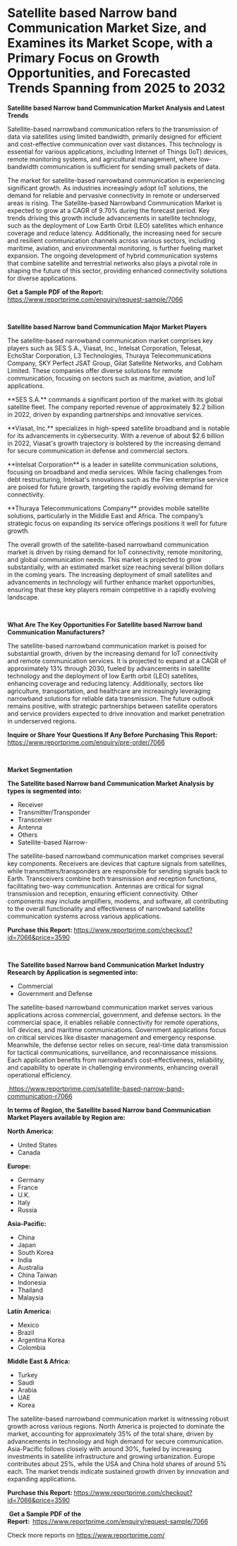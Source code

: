 <p><h1>Satellite based Narrow band Communication Market Size, and Examines its Market Scope, with a Primary Focus on Growth Opportunities, and Forecasted Trends Spanning from 2025 to 2032</h1></p><p><strong>Satellite based Narrow band Communication Market Analysis and Latest Trends</strong></p>
<p><p>Satellite-based narrowband communication refers to the transmission of data via satellites using limited bandwidth, primarily designed for efficient and cost-effective communication over vast distances. This technology is essential for various applications, including Internet of Things (IoT) devices, remote monitoring systems, and agricultural management, where low-bandwidth communication is sufficient for sending small packets of data.</p><p>The market for satellite-based narrowband communication is experiencing significant growth. As industries increasingly adopt IoT solutions, the demand for reliable and pervasive connectivity in remote or underserved areas is rising. The Satellite-based Narrowband Communication Market is expected to grow at a CAGR of 9.70% during the forecast period. Key trends driving this growth include advancements in satellite technology, such as the deployment of Low Earth Orbit (LEO) satellites which enhance coverage and reduce latency. Additionally, the increasing need for secure and resilient communication channels across various sectors, including maritime, aviation, and environmental monitoring, is further fueling market expansion. The ongoing development of hybrid communication systems that combine satellite and terrestrial networks also plays a pivotal role in shaping the future of this sector, providing enhanced connectivity solutions for diverse applications.</p></p>
<p><strong>Get a Sample PDF of the Report:&nbsp;</strong> <a href="https://www.reportprime.com/enquiry/request-sample/7066?utm_campaign=2218&utm_medium=2&utm_source=Github&utm_content=ia&utm_term=19032025&utm_id=satellite-based-narrow-band-communication">https://www.reportprime.com/enquiry/request-sample/7066</a></p>
<p>&nbsp;</p>
<p><strong>Satellite based Narrow band Communication Major Market Players</strong></p>
<p><p>The satellite-based narrowband communication market comprises key players such as SES S.A., Viasat, Inc., Intelsat Corporation, Telesat, EchoStar Corporation, L3 Technologies, Thuraya Telecommunications Company, SKY Perfect JSAT Group, Gilat Satellite Networks, and Cobham Limited. These companies offer diverse solutions for remote communication, focusing on sectors such as maritime, aviation, and IoT applications.</p><p>**SES S.A.** commands a significant portion of the market with its global satellite fleet. The company reported revenue of approximately $2.2 billion in 2022, driven by expanding partnerships and innovative services.</p><p>**Viasat, Inc.** specializes in high-speed satellite broadband and is notable for its advancements in cybersecurity. With a revenue of about $2.6 billion in 2022, Viasat's growth trajectory is bolstered by the increasing demand for secure communication in defense and commercial sectors.</p><p>**Intelsat Corporation** is a leader in satellite communication solutions, focusing on broadband and media services. While facing challenges from debt restructuring, Intelsat's innovations such as the Flex enterprise service are poised for future growth, targeting the rapidly evolving demand for connectivity.</p><p>**Thuraya Telecommunications Company** provides mobile satellite solutions, particularly in the Middle East and Africa. The company’s strategic focus on expanding its service offerings positions it well for future growth.</p><p>The overall growth of the satellite-based narrowband communication market is driven by rising demand for IoT connectivity, remote monitoring, and global communication needs. This market is projected to grow substantially, with an estimated market size reaching several billion dollars in the coming years. The increasing deployment of small satellites and advancements in technology will further enhance market opportunities, ensuring that these key players remain competitive in a rapidly evolving landscape.</p></p>
<p>&nbsp;</p>
<p><strong>What Are The Key Opportunities For Satellite based Narrow band Communication Manufacturers?</strong></p>
<p><p>The satellite-based narrowband communication market is poised for substantial growth, driven by the increasing demand for IoT connectivity and remote communication services. It is projected to expand at a CAGR of approximately 13% through 2030, fueled by advancements in satellite technology and the deployment of low Earth orbit (LEO) satellites, enhancing coverage and reducing latency. Additionally, sectors like agriculture, transportation, and healthcare are increasingly leveraging narrowband solutions for reliable data transmission. The future outlook remains positive, with strategic partnerships between satellite operators and service providers expected to drive innovation and market penetration in underserved regions.</p></p>
<p><strong>Inquire or Share Your Questions If Any Before Purchasing This Report:</strong> <a href="https://www.reportprime.com/enquiry/pre-order/7066?utm_campaign=2218&utm_medium=2&utm_source=Github&utm_content=ia&utm_term=19032025&utm_id=satellite-based-narrow-band-communication">https://www.reportprime.com/enquiry/pre-order/7066</a></p>
<p>&nbsp;</p>
<p><strong>Market Segmentation</strong></p>
<p><strong>The Satellite based Narrow band Communication Market Analysis by types is segmented into:</strong></p>
<p><ul><li>Receiver</li><li>Transmitter/Transponder</li><li>Transceiver</li><li>Antenna</li><li>Others</li><li>Satellite-based Narrow-</li></ul></p>
<p><p>The satellite-based narrowband communication market comprises several key components. Receivers are devices that capture signals from satellites, while transmitters/transponders are responsible for sending signals back to Earth. Transceivers combine both transmission and reception functions, facilitating two-way communication. Antennas are critical for signal transmission and reception, ensuring efficient connectivity. Other components may include amplifiers, modems, and software, all contributing to the overall functionality and effectiveness of narrowband satellite communication systems across various applications.</p></p>
<p><strong>Purchase this Report:&nbsp;</strong><a href="https://www.reportprime.com/checkout?id=7066&price=3590&utm_campaign=2218&utm_medium=2&utm_source=Github&utm_content=ia&utm_term=19032025&utm_id=satellite-based-narrow-band-communication">https://www.reportprime.com/checkout?id=7066&price=3590</a></p>
<p>&nbsp;</p>
<p><strong>The Satellite based Narrow band Communication Market Industry Research by Application is segmented into:</strong></p>
<p><ul><li>Commercial</li><li>Government and Defense</li></ul></p>
<p><p>The satellite-based narrowband communication market serves various applications across commercial, government, and defense sectors. In the commercial space, it enables reliable connectivity for remote operations, IoT devices, and maritime communications. Government applications focus on critical services like disaster management and emergency response. Meanwhile, the defense sector relies on secure, real-time data transmission for tactical communications, surveillance, and reconnaissance missions. Each application benefits from narrowband’s cost-effectiveness, reliability, and capability to operate in challenging environments, enhancing overall operational efficiency.</p></p>
<p><a href="https://www.reportprime.com/satellite-based-narrow-band-communication-r7066?utm_campaign=2218&utm_medium=2&utm_source=Github&utm_content=ia&utm_term=19032025&utm_id=satellite-based-narrow-band-communication">&nbsp;https://www.reportprime.com/satellite-based-narrow-band-communication-r7066</a></p>
<p><strong>In terms of Region, the Satellite based Narrow band Communication Market Players available by Region are:</strong></p>
<p>
    <p> <strong> North America: </strong>
        <ul>
            <li>United States</li>
            <li>Canada</li>
        </ul>
        </p> 
    <p> <strong> Europe: </strong>
        <ul>
            <li>Germany</li>
            <li>France</li>
            <li>U.K.</li>
            <li>Italy</li>
            <li>Russia</li>
        </ul>
        </p> 
    <p> <strong> Asia-Pacific: </strong>
        <ul>
            <li>China</li>
            <li>Japan</li>
            <li>South Korea</li>
            <li>India</li>
            <li>Australia</li>
            <li>China Taiwan</li>
            <li>Indonesia</li>
            <li>Thailand</li>
            <li>Malaysia</li>
        </ul>
        </p> 
    <p> <strong> Latin America: </strong>
        <ul>
            <li>Mexico</li>
            <li>Brazil</li>
            <li>Argentina Korea</li>
            <li>Colombia</li>
        </ul>
        </p> 
    <p> <strong> Middle East & Africa: </strong>
        <ul>
            <li>Turkey</li>
            <li>Saudi</li>
            <li>Arabia</li>
            <li>UAE</li>
            <li>Korea</li>
        </ul>
    </p>
    </p>
<p><p>The satellite-based narrowband communication market is witnessing robust growth across various regions. North America is projected to dominate the market, accounting for approximately 35% of the total share, driven by advancements in technology and high demand for secure communication. Asia-Pacific follows closely with around 30%, fueled by increasing investments in satellite infrastructure and growing urbanization. Europe contributes about 25%, while the USA and China hold shares of around 5% each. The market trends indicate sustained growth driven by innovation and expanding applications.</p></p>
<p><strong>Purchase this Report: </strong><a href="https://www.reportprime.com/checkout?id=7066&price=3590&utm_campaign=2218&utm_medium=2&utm_source=Github&utm_content=ia&utm_term=19032025&utm_id=satellite-based-narrow-band-communication">https://www.reportprime.com/checkout?id=7066&price=3590</a></p>
<p>&nbsp;<strong>Get a Sample PDF of the Report:&nbsp;&nbsp;</strong><a href="https://www.reportprime.com/enquiry/request-sample/7066?utm_campaign=2218&utm_medium=2&utm_source=Github&utm_content=ia&utm_term=19032025&utm_id=satellite-based-narrow-band-communication">https://www.reportprime.com/enquiry/request-sample/7066</a></p>
<p><strong></strong></p>
<p>Check more reports on <a href="https://www.reportprime.com/?utm_campaign=2218&utm_medium=2&utm_source=Github&utm_content=ia&utm_term=19032025&utm_id=satellite-based-narrow-band-communication">https://www.reportprime.com/</a></p>